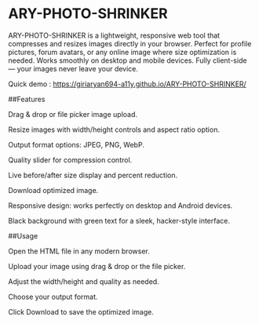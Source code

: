 # ARY-PHOTO-SHRINKER
ARY-PHOTO-SHRINKER is a lightweight, responsive web tool that compresses and resizes images directly in your browser. Perfect for profile pictures, forum avatars, or any online image where size optimization is needed. Works smoothly on desktop and mobile devices. Fully client-side — your images never leave your device.

Quick demo : https://giriaryan694-a11y.github.io/ARY-PHOTO-SHRINKER/

##Features

Drag & drop or file picker image upload.

Resize images with width/height controls and aspect ratio option.

Output format options: JPEG, PNG, WebP.

Quality slider for compression control.

Live before/after size display and percent reduction.

Download optimized image.

Responsive design: works perfectly on desktop and Android devices.

Black background with green text for a sleek, hacker-style interface.

##Usage

Open the HTML file in any modern browser.

Upload your image using drag & drop or the file picker.

Adjust the width/height and quality as needed.

Choose your output format.

Click Download to save the optimized image.
